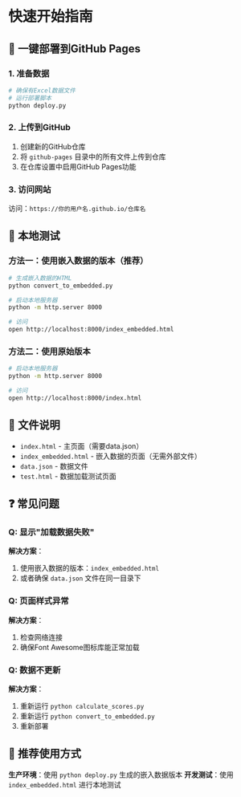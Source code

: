 # 快速开始指南

## 🚀 一键部署到GitHub Pages

### 1. 准备数据
```bash
# 确保有Excel数据文件
# 运行部署脚本
python deploy.py
```

### 2. 上传到GitHub
1. 创建新的GitHub仓库
2. 将 `github-pages` 目录中的所有文件上传到仓库
3. 在仓库设置中启用GitHub Pages功能

### 3. 访问网站
访问：`https://你的用户名.github.io/仓库名`

## 🔧 本地测试

### 方法一：使用嵌入数据的版本（推荐）
```bash
# 生成嵌入数据的HTML
python convert_to_embedded.py

# 启动本地服务器
python -m http.server 8000

# 访问
open http://localhost:8000/index_embedded.html
```

### 方法二：使用原始版本
```bash
# 启动本地服务器
python -m http.server 8000

# 访问
open http://localhost:8000/index.html
```

## 📁 文件说明

- `index.html` - 主页面（需要data.json）
- `index_embedded.html` - 嵌入数据的页面（无需外部文件）
- `data.json` - 数据文件
- `test.html` - 数据加载测试页面

## ❓ 常见问题

### Q: 显示"加载数据失败"
**解决方案**：
1. 使用嵌入数据的版本：`index_embedded.html`
2. 或者确保 `data.json` 文件在同一目录下

### Q: 页面样式异常
**解决方案**：
1. 检查网络连接
2. 确保Font Awesome图标库能正常加载

### Q: 数据不更新
**解决方案**：
1. 重新运行 `python calculate_scores.py`
2. 重新运行 `python convert_to_embedded.py`
3. 重新部署

## 🎯 推荐使用方式

**生产环境**：使用 `python deploy.py` 生成的嵌入数据版本
**开发测试**：使用 `index_embedded.html` 进行本地测试
